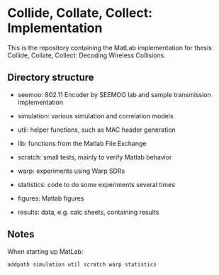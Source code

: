 # Collide, Collate, Collect: Implementation

This is the repository containing the MatLab implementation for thesis Collide, Collate, Collect: Decoding Wireless Collisions.


## Directory structure

 - seemoo: 802.11 Encoder by SEEMOO lab and sample transmission implementation
 - simulation: various simulation and correlation models
 - util: helper functions, such as MAC header generation
 - lib: functions from the Matlab File Exchange
 - scratch: small tests, mainly to verify Matlab behavior
 - warp: experiments using Warp SDRs
 - statistics: code to do some experiments several times


 - figures: Matlab figures
 - results: data, e.g. calc sheets, containing results


## Notes

When starting up MatLab:

```
addpath simulation util scratch warp statistics
```
